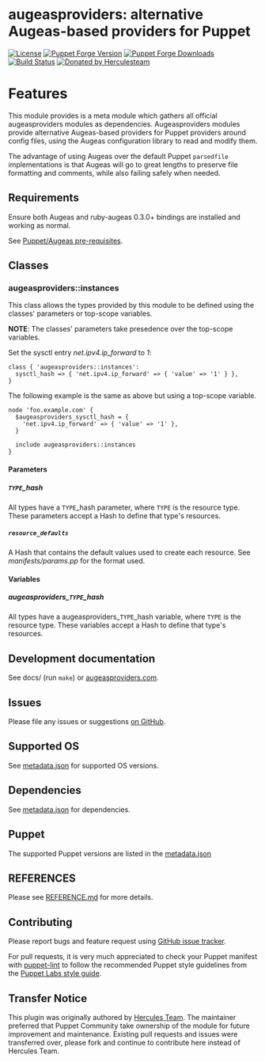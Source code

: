 # augeasproviders: alternative Augeas-based providers for Puppet


[![License](https://img.shields.io/github/license/voxpupuli/puppet-augeasproviders.svg)](https://github.com/voxpupuli/puppet-augeasproviders/blob/master/LICENSE)
[![Puppet Forge Version](http://img.shields.io/puppetforge/v/puppet/augeasproviders.svg)](https://forge.puppetlabs.com/puppet/augeasproviders)
[![Puppet Forge Downloads](http://img.shields.io/puppetforge/dt/puppet/augeasproviders.svg)](https://forge.puppetlabs.com/puppet/augeasproviders)
[![Build Status](https://github.com/voxpupuli/puppet-augeasproviders/workflows/CI/badge.svg)](https://github.com/voxpupuli/puppet-augeasproviders/actions?query=workflow%3ACI)
[![Donated by Herculesteam](https://img.shields.io/badge/donated%20by-herculesteam-fb7047.svg)](#transfer-notice)

# Features

This module provides is a meta module which gathers all official augeasproviders
modules as dependencies.
Augeasproviders modules provide alternative Augeas-based providers for Puppet
providers around config files, using the Augeas configuration library to read
and modify them.

The advantage of using Augeas over the default Puppet `parsedfile`
implementations is that Augeas will go to great lengths to preserve file
formatting and comments, while also failing safely when needed.

## Requirements

Ensure both Augeas and ruby-augeas 0.3.0+ bindings are installed and working as
normal.

See [Puppet/Augeas pre-requisites](http://docs.puppetlabs.com/guides/augeas.html#pre-requisites).

## Classes

### augeasproviders::instances

This class allows the types provided by this module to be defined using the classes' parameters or top-scope variables.

**NOTE**: The classes' parameters take presedence over the top-scope variables.

Set the sysctl entry *net.ipv4.ip_forward* to *1*:

    class { 'augeasproviders::instances':
      sysctl_hash => { 'net.ipv4.ip_forward' => { 'value' => '1' } },
    }

The following example is the same as above but using a top-scope variable.

    node 'foo.example.com' {
      $augeasproviders_sysctl_hash = {
        'net.ipv4.ip_forward' => { 'value' => '1' },
      }

      include augeasproviders::instances
    }

#### Parameters

##### `TYPE`_hash

All types have a `TYPE`_hash parameter, where `TYPE` is the resource type.  These parameters accept a Hash to define that type's resources.

##### `resource_defaults`

A Hash that contains the default values used to create each resource.  See *manifests/params.pp* for the format used.

#### Variables

##### augeasproviders\_`TYPE`\_hash

All types have a augeasproviders\_`TYPE`\_hash variable, where `TYPE` is the resource type.  These variables accept a Hash to define that type's resources.

## Development documentation

See docs/ (run `make`) or [augeasproviders.com](http://augeasproviders.com/documentation/).

## Issues

Please file any issues or suggestions [on GitHub](https://github.com/voxpupuli/augeasproviders/issues).

## Supported OS

See [metadata.json](metadata.json) for supported OS versions.

## Dependencies

See [metadata.json](metadata.json) for dependencies.

## Puppet

The supported Puppet versions are listed in the [metadata.json](metadata.json)

## REFERENCES

Please see [REFERENCE.md](https://github.com/voxpupuli/puppet-augeasproviders/blob/master/REFERENCE.md) for more details.

## Contributing

Please report bugs and feature request using [GitHub issue tracker](https://github.com/voxpupuli/puppet-augeasproviders/issues).

For pull requests, it is very much appreciated to check your Puppet manifest
with [puppet-lint](https://github.com/puppetlabs/puppet-lint/) to follow the recommended Puppet style guidelines from the
[Puppet Labs style guide](https://www.puppet.com/docs/puppet/latest/style_guide.html).

## Transfer Notice

This plugin was originally authored by [Hercules Team](https://github.com/hercules-team).
The maintainer preferred that Puppet Community take ownership of the module for future improvement and maintenance.
Existing pull requests and issues were transferred over, please fork and continue to contribute here instead of Hercules Team.
